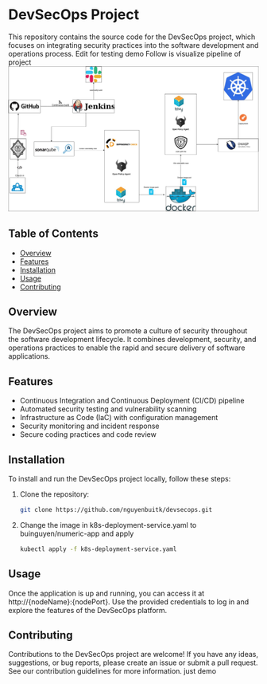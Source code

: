 # DevSecOps Project

This repository contains the source code for the DevSecOps project, which focuses on integrating security practices into the software development and operations process. Edit for testing demo
Follow is visualize pipeline of project
![Alt text](Picture2.jpg "Pipeline")
## Table of Contents

- [Overview](#overview)
- [Features](#features)
- [Installation](#installation)
- [Usage](#usage)
- [Contributing](#contributing)

## Overview

The DevSecOps project aims to promote a culture of security throughout the software development lifecycle. It combines development, security, and operations practices to enable the rapid and secure delivery of software applications.

## Features

- Continuous Integration and Continuous Deployment (CI/CD) pipeline
- Automated security testing and vulnerability scanning
- Infrastructure as Code (IaC) with configuration management
- Security monitoring and incident response
- Secure coding practices and code review

## Installation

To install and run the DevSecOps project locally, follow these steps:

1. Clone the repository:
   ```bash
   git clone https://github.com/nguyenbuitk/devsecops.git
   ```
2. Change the image in k8s-deployment-service.yaml to buinguyen/numeric-app and apply
    ```bash
    kubectl apply -f k8s-deployment-service.yaml
    ```



## Usage
Once the application is up and running, you can access it at http://{nodeName}:{nodePort}. Use the provided credentials to log in and explore the features of the DevSecOps platform.

## Contributing
Contributions to the DevSecOps project are welcome! If you have any ideas, suggestions, or bug reports, please create an issue or submit a pull request. See our contribution guidelines for more information.
just demo
